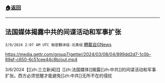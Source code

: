 ###  [:house:返回](README.md)
---


## 法国媒体揭露中共的间谍活动和军事扩张
`3/9/2024 2:07 AM UTC 秘密翻译组-北美组` [轉載自GNews](https://gnews.org/articles/2378722)


https://media.gettr.com/group7/getter/2024/03/08/04/899dd2d7-1c0b-89af-c650-6c51cee44c8b/out.mp4

3/6/2024【[[zh:三立新闻]]】[[zh:法国媒体]]揭露[[zh:中共]]的间谍活动和军事扩张。西方必须觉醒才能避免[[zh:中共]]无所不在的侵扰
